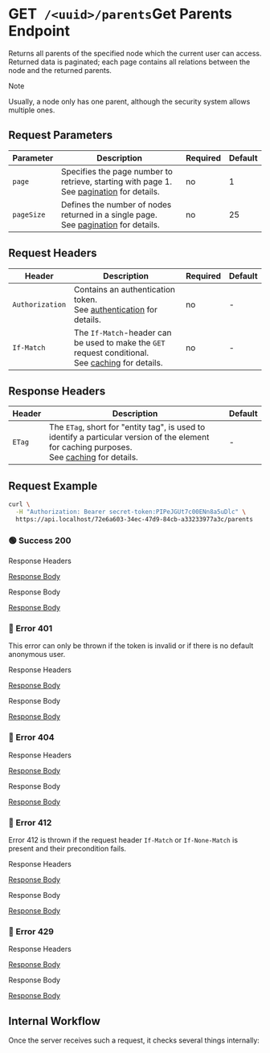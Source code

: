 # <span class="title-url"><span class="method-get">GET</span>` /<uuid>/parents`</span><span class="title-human">Get Parents Endpoint</span>

<!-- panels:start -->
<!-- div:left-panel -->

Returns all parents of the specified node which the current user can access.  
Returned data is paginated; each page contains all relations between the node and the returned parents.

> [!NOTE]
> Usually, a node only has one parent, although the security system allows multiple ones.

## Request Parameters

<div class="table-request-parameters">

| Parameter  | Description                                                                                                           | Required | Default |
| ---------- |-----------------------------------------------------------------------------------------------------------------------|----------| ------- |
| `page`     | Specifies the page number to retrieve, starting with page 1.<br />See [pagination](/concepts/pagination) for details. | no       | 1       |
| `pageSize` | Defines the number of nodes returned in a single page.<br />See [pagination](/concepts/pagination) for details.       | no       | 25      |

</div>

## Request Headers

<div class="table-request-headers">

| Header          | Description                                                                                                                | Required | Default |
|-----------------|----------------------------------------------------------------------------------------------------------------------------|----------|---------|
| `Authorization` | Contains an authentication token. <br />See [authentication](/concepts/authentication) for details.                        | no       | -       |
| `If-Match`      | The `If-Match`-header can be used to make the `GET` request conditional.<br />See [caching](/concepts/caching) for details. | no       | -       |

</div>

## Response Headers

<div class="table-response-headers">

| Header | Description                                                                                                                                                          | Default |
| ------ |----------------------------------------------------------------------------------------------------------------------------------------------------------------------| ------- |
| `ETag` | The `ETag`, short for "entity tag", is used to identify a particular version of the element for caching purposes.<br />See [caching](/concepts/caching) for details. | -       |

</div>

## Request Example

```bash
curl \
  -H "Authorization: Bearer secret-token:PIPeJGUt7c00ENn8a5uDlc" \
  https://api.localhost/72e6a603-34ec-47d9-84cb-a33233977a3c/parents
```

<!-- tabs:start -->

### **🟢 Success 200**

<div class="code-title auto-refresh">Response Headers</div>

[Response Body](./get-parents/200-response-header.txt ':include :type=code')

<div class="code-title auto-refresh">Response Body</div>

[Response Body](./get-parents/200-response-body.json ':include :type=code')

### **🔴 Error 401**

This error can only be thrown if the token is invalid or if there is no default anonymous user.

<div class="code-title auto-refresh">Response Headers</div>

[Response Body](./get-parents/401-response-header.txt ':include :type=code')

<div class="code-title auto-refresh">Response Body</div>

[Response Body](./get-parents/401-response-body.json ':include :type=code problem+json')

### **🔴 Error 404**

<div class="code-title auto-refresh">Response Headers</div>

[Response Body](./get-element/404-response-header.txt ':include :type=code')

<div class="code-title auto-refresh">Response Body</div>

[Response Body](./get-element/404-response-body.json ':include :type=code problem+json')

### **🔴 Error 412**

Error 412 is thrown if the request header `If-Match` or `If-None-Match` is present and their precondition fails.

<div class="code-title auto-refresh">Response Headers</div>

[Response Body](./delete-element/412-response-header.txt ':include :type=code')

<div class="code-title auto-refresh">Response Body</div>

[Response Body](./delete-element/412-response-body.json ':include :type=code problem+json')

### **🔴 Error 429**

<div class="code-title">Response Headers</div>

[Response Body](./get-parents/429-response-header.txt ':include :type=code')

<div class="code-title">Response Body</div>

[Response Body](./get-parents/429-response-body.json ':include :type=code problem+json')

<!-- tabs:end -->

<!-- div:right-panel -->

## Internal Workflow

Once the server receives such a request, it checks several things internally:

<div id="graph-container-1" class="graph-container" style="height:1400px"></div>

<!-- panels:end -->

<script>
G6.registerEdge('polyline-edge', {
  draw(cfg, group) {
    const { startPoint, endPoint } = cfg;
    const hgap = Math.abs(endPoint.x - startPoint.x);

    const path = [
      ['M', startPoint.x, startPoint.y],
      [
        'C',
        startPoint.x + hgap / 4,
        startPoint.y,
        endPoint.x - hgap / 2,
        endPoint.y,
        endPoint.x,
        endPoint.y,
      ],
    ];
    const shape = group.addShape('path', {
      attrs: {
        stroke: '#AAB7C4',
        path,
      },
      name: 'path-shape',
    });
    const midPoint = {
      x: (startPoint.x + endPoint.x) / 2,
      y: (startPoint.y + endPoint.y) / 2,
    };
    const label = group.addShape('text', {
      attrs: {
        text: cfg.label + '###########',
        x: midPoint.x,
        y: midPoint.y,
        textAlign: 'center',
        textBaseline: 'middle',
        fill: '#000',
        fontSize: 14,
      },
      name: 'label-shape',
    });
    return shape;
  },
});
renderWorkflow(document.getElementById('graph-container-1'), {
  nodes: [
    { id: 'init', ...workflowStart, label: 'server receives GET-request' },
    { id: 'checkToken', ...workflowDecision, label: 'does request contain token?' },
    { id: 'noTokenAction', ...workflowStep, label: "use default anonymous\nuser for auth" },
    { id: 'checkTokenValidity', ...workflowDecision, label: 'is token valid?' },
    { id: 'checkRateLimit', ...workflowDecision, label: "does request exceed\nrate limit?" },
    { id: 'checkIfMatchHeaderExists', ...workflowDecision, label: "does request contain\nIf-Match header?" },
    { id: 'checkIfMatchHeaderMatches', ...workflowDecision, label: "does If-Match\nmatch ETag?" },
    { id: 'checkElementExistence', ...workflowDecision, label: "does element exist?" },
    { id: 'checkRelation', ...workflowDecision, label: "is element relation?" },
    { id: 'checkAccess', ...workflowDecision, label: "has user access?" },
    { id: 'loadElementsData', ...workflowStep, label: 'load parents' },
    { id: 'success200', ...workflowEndSuccess , label: "return 200"},
    { id: 'error401', ...workflowEndError, label: "return 401" },
    { id: 'error404', ...workflowEndError, label: "return 404" },
    { id: 'error412', ...workflowEndError, label: 'return 412' },
    { id: 'error429', ...workflowEndError, label: 'return 429' },
  ],
  edges: [
    { source: 'init', target: 'checkToken', label: '' },
    { source: 'checkToken', target: 'noTokenAction', label: 'no' },
    { source: 'checkToken', target: 'checkTokenValidity', label: 'yes' },
    { source: 'checkTokenValidity', target: 'checkRateLimit', label: 'yes' },
    { source: 'checkTokenValidity', target: 'error401', label: 'no' },
    { source: 'checkRateLimit', target: 'checkIfMatchHeaderExists', label: 'no' },
    { source: 'checkRateLimit', target: 'error429', label: 'yes' },
    { source: 'checkIfMatchHeaderExists', target: 'checkElementExistence', label: 'no' },
    { source: 'checkIfMatchHeaderExists', target: 'checkIfMatchHeaderMatches', label: 'yes' },
    { source: 'checkIfMatchHeaderMatches', target: 'checkElementExistence', label: 'yes' },
    { source: 'checkIfMatchHeaderMatches', target: 'error412', label: 'no' },
    { source: 'checkElementExistence', target: 'checkRelation', label: 'yes' },
    { source: 'checkElementExistence', target: 'error404', label: 'no' },
    { source: 'checkRelation', target: 'checkAccess', label: 'no' },
    { source: 'checkRelation', target: 'error404', label: 'yes' },
    { source: 'checkAccess', target: 'loadElementsData', label: 'yes' },
    { source: 'checkAccess', target: 'error404', label: 'no' },
    { source: 'loadElementsData', target: 'success200' },
    { source: 'noTokenAction', target: 'checkRateLimit', label: '' }
  ],
}, 'TB');
</script>
